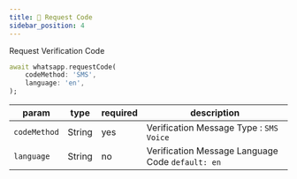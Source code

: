 ```yaml
---
title: 📳 Request Code
sidebar_position: 4
---
```


Request Verification Code

```dart
await whatsapp.requestCode(
    codeMethod: 'SMS',
    language: 'en',
);
```

| param        | type   | required | description                                      |
| ------------ | ------ | -------- | ------------------------------------------------ |
| `codeMethod` | String | yes      | Verification Message Type : `SMS` `Voice`        |
| `language`   | String | no       | Verification Message Language Code `default: en` |

